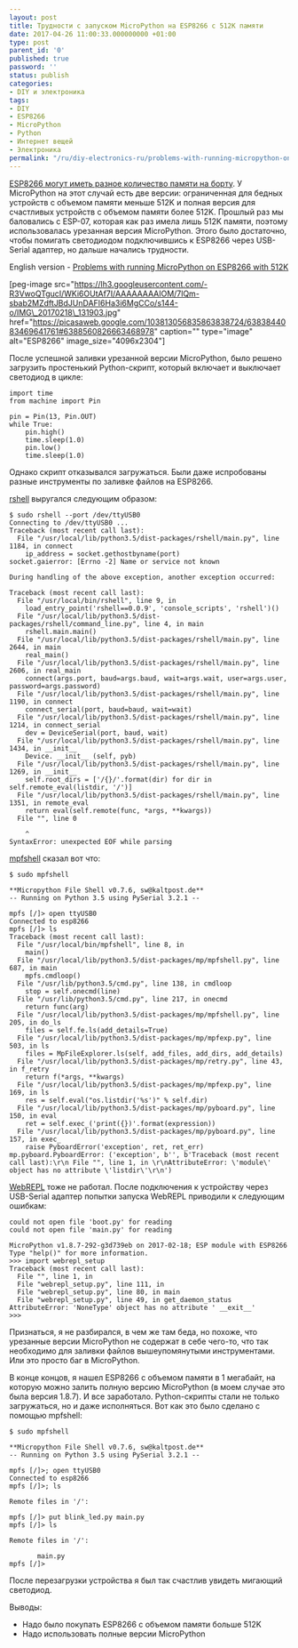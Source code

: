 ```yaml
---
layout: post
title: Трудности с запуском MicroPython на ESP8266 с 512K памяти
date: 2017-04-26 11:00:33.000000000 +01:00
type: post
parent_id: '0'
published: true
password: ''
status: publish
categories:
- DIY и электроника
tags:
- DIY
- ESP8266
- MicroPython
- Python
- Интернет вещей
- Электроника
permalink: "/ru/diy-electronics-ru/problems-with-running-micropython-on-esp8266-with-512k-2.html"
---
```

[ESP8266 могут иметь разное количество памяти на борту](/fun-ru/diy-electronics-ru/how-to-run-micropython-on-esp8266.html). У MicroPython на этот случай есть две версии: ограниченная для бедных устройств с объемом памяти меньше 512K и полная версия для счастливых устройств с объемом памяти более 512K. Прошлый раз мы баловались с&nbsp;ESP-07, которая как раз имела лишь 512K памяти, поэтому использовалась урезанная версия MicroPython. Этого было достаточно, чтобы помигать светодиодом подключившись к ESP8266 через USB-Serial адаптер, но дальше начались трудности.

English version -&nbsp;[Problems with running MicroPython on ESP8266 with 512K](/fun/diy-electronics/problems-with-running-micropython-on-esp8266-with-512k.html)

[peg-image src="https://lh3.googleusercontent.com/-R3VwoQTgucI/WKi6OUtAf7I/AAAAAAAAIOM/7lQm-sbab2MZdftJBdJUnDAFI6Ha3i6MgCCo/s144-o/IMG\_20170218\_131903.jpg" href="https://picasaweb.google.com/103813056835863838724/6383844083469641761#6388560826663468978" caption="" type="image" alt="ESP8266" image\_size="4096x2304"]

После успешной заливки урезанной версии MicroPython, было решено загрузить простенький Python-скрипт, который включает и выключает светодиод в цикле:

```
import time
from machine import Pin

pin = Pin(13, Pin.OUT)
while True:
    pin.high()
    time.sleep(1.0)
    pin.low()
    time.sleep(1.0)
```

Однако скрипт отказывался загружаться. Были даже испробованы разные инструменты по заливке файлов на ESP8266.

[rshell](https://github.com/dhylands/rshell)&nbsp;выругался следующим образом:

```
$ sudo rshell --port /dev/ttyUSB0 
Connecting to /dev/ttyUSB0 ...
Traceback (most recent call last):
  File "/usr/local/lib/python3.5/dist-packages/rshell/main.py", line 1184, in connect
    ip_address = socket.gethostbyname(port)
socket.gaierror: [Errno -2] Name or service not known

During handling of the above exception, another exception occurred:

Traceback (most recent call last):
  File "/usr/local/bin/rshell", line 9, in 
    load_entry_point('rshell==0.0.9', 'console_scripts', 'rshell')()
  File "/usr/local/lib/python3.5/dist-packages/rshell/command_line.py", line 4, in main
    rshell.main.main()
  File "/usr/local/lib/python3.5/dist-packages/rshell/main.py", line 2644, in main
    real_main()
  File "/usr/local/lib/python3.5/dist-packages/rshell/main.py", line 2606, in real_main
    connect(args.port, baud=args.baud, wait=args.wait, user=args.user, password=args.password)
  File "/usr/local/lib/python3.5/dist-packages/rshell/main.py", line 1190, in connect
    connect_serial(port, baud=baud, wait=wait)
  File "/usr/local/lib/python3.5/dist-packages/rshell/main.py", line 1214, in connect_serial
    dev = DeviceSerial(port, baud, wait)
  File "/usr/local/lib/python3.5/dist-packages/rshell/main.py", line 1434, in __init__
    Device. __init__ (self, pyb)
  File "/usr/local/lib/python3.5/dist-packages/rshell/main.py", line 1269, in __init__
    self.root_dirs = ['/{}/'.format(dir) for dir in self.remote_eval(listdir, '/')]
  File "/usr/local/lib/python3.5/dist-packages/rshell/main.py", line 1351, in remote_eval
    return eval(self.remote(func, *args, **kwargs))
  File "", line 0
    
    ^
SyntaxError: unexpected EOF while parsing
```

[mpfshell](https://github.com/wendlers/mpfshell)&nbsp;сказал вот что:

```
$ sudo mpfshell

**Micropython File Shell v0.7.6, sw@kaltpost.de** 
-- Running on Python 3.5 using PySerial 3.2.1 --

mpfs [/]> open ttyUSB0
Connected to esp8266
mpfs [/]> ls
Traceback (most recent call last):
  File "/usr/local/bin/mpfshell", line 8, in 
    main()
  File "/usr/local/lib/python3.5/dist-packages/mp/mpfshell.py", line 687, in main
    mpfs.cmdloop()
  File "/usr/lib/python3.5/cmd.py", line 138, in cmdloop
    stop = self.onecmd(line)
  File "/usr/lib/python3.5/cmd.py", line 217, in onecmd
    return func(arg)
  File "/usr/local/lib/python3.5/dist-packages/mp/mpfshell.py", line 205, in do_ls
    files = self.fe.ls(add_details=True)
  File "/usr/local/lib/python3.5/dist-packages/mp/mpfexp.py", line 503, in ls
    files = MpFileExplorer.ls(self, add_files, add_dirs, add_details)
  File "/usr/local/lib/python3.5/dist-packages/mp/retry.py", line 43, in f_retry
    return f(*args, **kwargs)
  File "/usr/local/lib/python3.5/dist-packages/mp/mpfexp.py", line 169, in ls
    res = self.eval("os.listdir('%s')" % self.dir)
  File "/usr/local/lib/python3.5/dist-packages/mp/pyboard.py", line 150, in eval
    ret = self.exec_('print({})'.format(expression))
  File "/usr/local/lib/python3.5/dist-packages/mp/pyboard.py", line 157, in exec_
    raise PyboardError('exception', ret, ret_err)
mp.pyboard.PyboardError: ('exception', b'', b'Traceback (most recent call last):\r\n File "", line 1, in \r\nAttributeError: \'module\' object has no attribute \'listdir\'\r\n')
```

[WebREPL](https://github.com/micropython/webrepl)&nbsp;тоже не работал. После подключения к устройству через USB-Serial адаптер попытки запуска WebREPL приводили к следующим ошибкам:

```
could not open file 'boot.py' for reading
could not open file 'main.py' for reading

MicroPython v1.8.7-292-g3d739eb on 2017-02-18; ESP module with ESP8266
Type "help()" for more information.
>>> import webrepl_setup
Traceback (most recent call last):
  File "", line 1, in 
  File "webrepl_setup.py", line 111, in 
  File "webrepl_setup.py", line 80, in main
  File "webrepl_setup.py", line 49, in get_daemon_status
AttributeError: 'NoneType' object has no attribute ' __exit__'
>>>
```

Признаться, я не разбирался, в чем же там беда, но похоже, что урезанные версии MicroPython не содержат в себе чего-то, что так необходимо для заливки файлов вышеупомянутыми инструментами. Или это просто баг в MicroPython.

В конце концов, я нашел ESP8266 с объемом памяти в 1 мегабайт, на которую можно залить полную версию MicroPython (в моем случае это была версия 1.8.7). И все заработало. Python-скрипты&nbsp;стали не только загружаться, но и даже исполняться. Вот как это было сделано с помощью&nbsp;mpfshell:

```
$ sudo mpfshell

**Micropython File Shell v0.7.6, sw@kaltpost.de** 
-- Running on Python 3.5 using PySerial 3.2.1 --

mpfs [/]>; open ttyUSB0
Connected to esp8266
mpfs [/]>; ls

Remote files in '/':

mpfs [/]> put blink_led.py main.py
mpfs [/]> ls

Remote files in '/':

       main.py
mpfs [/]>
```

После перезагрузки устройства я был так счастлив увидеть мигающий светодиод.

Выводы:

- Надо было покупать ESP8266&nbsp;с объемом памяти больше 512K
- Надо использовать полные версии MicroPython
